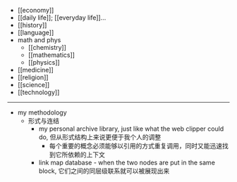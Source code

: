 - [[economy]]
- [[daily life]]; [[everyday life]]...
- [[history]]
- [[language]]
- math and phys
    - [[chemistry]]
    - [[mathematics]]
    - [[physics]]
- [[medicine]]
- [[religion]]
- [[science]]
- [[technology]]
- ---
- my methodology
    - 形式与连结
        - my personal archive library, just like what the web clipper could do, 但从形式结构上来说更便于我个人的调整
            - 每个重要的概念必须能够以引用的方式重复调用，同时又能迅速找到它所依赖的上下文
        - link map database - when the two nodes are put in the same block, 它们之间的同层级联系就可以被展现出来
